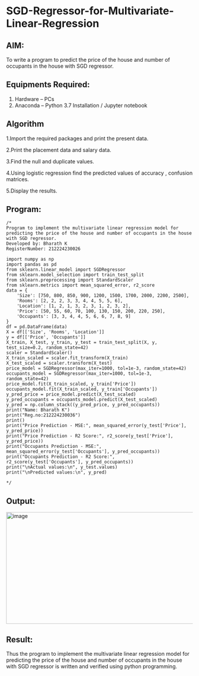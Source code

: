# SGD-Regressor-for-Multivariate-Linear-Regression

## AIM:
To write a program to predict the price of the house and number of occupants in the house with SGD regressor.

## Equipments Required:
1. Hardware – PCs
2. Anaconda – Python 3.7 Installation / Jupyter notebook

## Algorithm
1.Import the required packages and print the present data.

2.Print the placement data and salary data.

3.Find the null and duplicate values.

4.Using logistic regression find the predicted values of accuracy , confusion matrices.

5.Display the results.
## Program:
```
/*
Program to implement the multivariate linear regression model for predicting the price of the house and number of occupants in the house with SGD regressor.
Developed by: Bharath K
RegisterNumber: 212224230026

import numpy as np
import pandas as pd
from sklearn.linear_model import SGDRegressor
from sklearn.model_selection import train_test_split
from sklearn.preprocessing import StandardScaler
from sklearn.metrics import mean_squared_error, r2_score
data = {
    'Size': [750, 800, 850, 900, 1200, 1500, 1700, 2000, 2200, 2500],
    'Rooms': [2, 2, 2, 3, 3, 4, 4, 5, 5, 6],
    'Location': [1, 2, 1, 3, 2, 3, 1, 2, 3, 2],
    'Price': [50, 55, 60, 70, 100, 130, 150, 200, 220, 250],
    'Occupants': [3, 3, 4, 4, 5, 6, 6, 7, 8, 9]
}
df = pd.DataFrame(data)
X = df[['Size', 'Rooms', 'Location']]
y = df[['Price', 'Occupants']]
X_train, X_test, y_train, y_test = train_test_split(X, y, test_size=0.2, random_state=42)
scaler = StandardScaler()
X_train_scaled = scaler.fit_transform(X_train)
X_test_scaled = scaler.transform(X_test)
price_model = SGDRegressor(max_iter=1000, tol=1e-3, random_state=42)
occupants_model = SGDRegressor(max_iter=1000, tol=1e-3, random_state=42)
price_model.fit(X_train_scaled, y_train['Price'])
occupants_model.fit(X_train_scaled, y_train['Occupants'])
y_pred_price = price_model.predict(X_test_scaled)
y_pred_occupants = occupants_model.predict(X_test_scaled)
y_pred = np.column_stack((y_pred_price, y_pred_occupants))
print("Name: Bharath K")
print("Reg.no:212224230036")
print()
print("Price Prediction - MSE:", mean_squared_error(y_test['Price'], y_pred_price))
print("Price Prediction - R2 Score:", r2_score(y_test['Price'], y_pred_price))
print("Occupants Prediction - MSE:", mean_squared_error(y_test['Occupants'], y_pred_occupants))
print("Occupants Prediction - R2 Score:", r2_score(y_test['Occupants'], y_pred_occupants))
print("\nActual values:\n", y_test.values)
print("\nPredicted values:\n", y_pred)
 
*/
```

## Output:
<img width="573" height="301" alt="image" src="https://github.com/user-attachments/assets/14a36c52-cdb4-4b95-b6c4-1dac7fa89e68" />



## Result:
Thus the program to implement the multivariate linear regression model for predicting the price of the house and number of occupants in the house with SGD regressor is written and verified using python programming.
